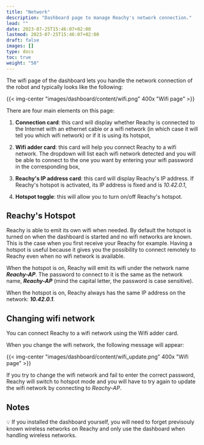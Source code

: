 ```yaml
---
title: "Network"
description: "Dashboard page to manage Reachy's network connection."
lead: ""
date: 2023-07-25T15:46:07+02:00
lastmod: 2023-07-25T15:46:07+02:00
draft: false
images: []
type: docs
toc: true
weight: "50"
---
```

The wifi page of the dashboard lets you handle the network connection of the robot and typically looks like the following:

{{< img-center "images/dashboard/content/wifi.png" 400x "Wifi page" >}}

There are four main elements on this page:
1. **Connection card**: this card will display whether Reachy is connected to the Internet with an ethernet cable or a wifi network (in which case it will tell you which wifi network) or if it is using its hotspot,

2. **Wifi adder card**: this card will help you connect Reachy to a wifi network. The dropdown will list each wifi network detected and you will be able to connect to the one you want by entering your wifi password in the corresponding box,

3. **Reachy's IP address card**: this card will display Reachy's IP address. If Reachy's hotspot is activated, its IP address is fixed and is *10.42.0.1*,

4. **Hotspot toggle**: this will allow you to turn on/off Reachy's hotspot.

## Reachy's Hotspot
Reachy is able to emit its own wifi when needed. By default the hotspot is turned on when the dashboard is started and no wifi networks are known. This is the case when you first receive your Reachy for example. Having a hotspot is useful because it gives you the possibility to connect remotely to Reachy even when no wifi network is available.

When the hotspot is on, Reachy will emit its wifi under the network name ***Reachy-AP***. The password to connect to it is the same as the network name, ***Reachy-AP*** (mind the capital letter, the password is case sensitive).

When the hotspot is on, Reachy always has the same IP address on the network: ***10.42.0.1***.

## Changing wifi network
You can connect Reachy to a wifi network using the Wifi adder card. 

When you change the wifi network, the following message will appear:

{{< img-center "images/dashboard/content/wifi_update.png" 400x "Wifi page" >}}

If you try to change the wifi network and fail to enter the correct password, Reachy will switch to hotspot mode and you will have to try again to update the wifi network by connecting to *Reachy-AP*.

## Notes
:bulb: If you installed the dashboard yourself, you will need to forget previsouly known wireless networks on Reachy and only use the dashboard when handling wireless networks.